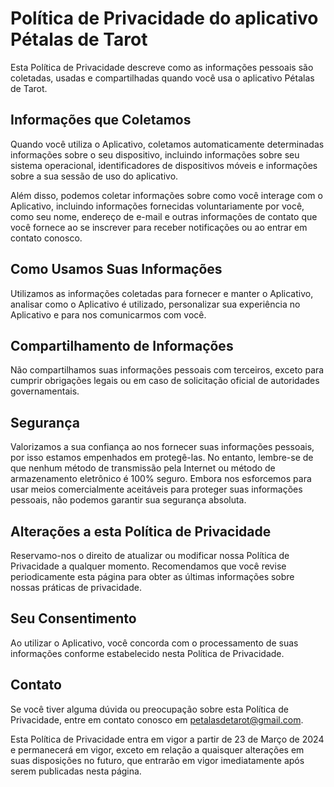 # Política de Privacidade do aplicativo Pétalas de Tarot

Esta Política de Privacidade descreve como as informações pessoais são coletadas, usadas e compartilhadas quando você usa o aplicativo Pétalas de Tarot.

## Informações que Coletamos

Quando você utiliza o Aplicativo, coletamos automaticamente determinadas informações sobre o seu dispositivo, incluindo informações sobre seu sistema operacional, identificadores de dispositivos móveis e informações sobre a sua sessão de uso do aplicativo.

Além disso, podemos coletar informações sobre como você interage com o Aplicativo, incluindo informações fornecidas voluntariamente por você, como seu nome, endereço de e-mail e outras informações de contato que você fornece ao se inscrever para receber notificações ou ao entrar em contato conosco.

## Como Usamos Suas Informações

Utilizamos as informações coletadas para fornecer e manter o Aplicativo, analisar como o Aplicativo é utilizado, personalizar sua experiência no Aplicativo e para nos comunicarmos com você.

## Compartilhamento de Informações

Não compartilhamos suas informações pessoais com terceiros, exceto para cumprir obrigações legais ou em caso de solicitação oficial de autoridades governamentais.

## Segurança

Valorizamos a sua confiança ao nos fornecer suas informações pessoais, por isso estamos empenhados em protegê-las. No entanto, lembre-se de que nenhum método de transmissão pela Internet ou método de armazenamento eletrônico é 100% seguro. Embora nos esforcemos para usar meios comercialmente aceitáveis para proteger suas informações pessoais, não podemos garantir sua segurança absoluta.

## Alterações a esta Política de Privacidade

Reservamo-nos o direito de atualizar ou modificar nossa Política de Privacidade a qualquer momento. Recomendamos que você revise periodicamente esta página para obter as últimas informações sobre nossas práticas de privacidade.

## Seu Consentimento

Ao utilizar o Aplicativo, você concorda com o processamento de suas informações conforme estabelecido nesta Política de Privacidade.

## Contato

Se você tiver alguma dúvida ou preocupação sobre esta Política de Privacidade, entre em contato conosco em petalasdetarot@gmail.com.

Esta Política de Privacidade entra em vigor a partir de 23 de Março de 2024 e permanecerá em vigor, exceto em relação a quaisquer alterações em suas disposições no futuro, que entrarão em vigor imediatamente após serem publicadas nesta página.
